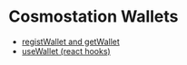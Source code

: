 # Cosmostation Wallets

- [registWallet and getWallet](https://github.com/cosmostation/wallets/tree/main/packages/wallets)
- [useWallet (react hooks)](https://github.com/cosmostation/wallets/tree/main/packages/use-wallets)
